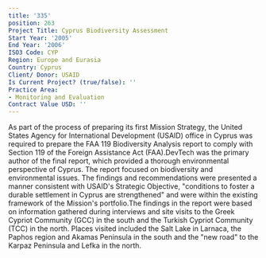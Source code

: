 ```yaml
---
title: '335'
position: 263
Project Title: Cyprus Biodiversity Assessment
Start Year: '2005'
End Year: '2006'
ISO3 Code: CYP
Region: Europe and Eurasia
Country: Cyprus
Client/ Donor: USAID
Is Current Project? (true/false): ''
Practice Area:
- Monitoring and Evaluation
Contract Value USD: ''
---
```


As part of the process of preparing its first Mission Strategy, the United States Agency for International Development (USAID) office in Cyprus was required to prepare the FAA 119 Biodiversity Analysis report to comply with Section 119 of the Foreign Assistance Act (FAA).DevTech was the primary author of the final report, which provided a thorough environmental perspective of Cyprus. The report focused on biodiversity and environmental issues. The findings and recommendations were presented a manner consistent with USAID's Strategic Objective, \"conditions to foster a durable settlement in Cyprus are strengthened\" and were within the existing framework of the Mission's portfolio.The findings in the report were based on information gathered during interviews and site visits to the Greek Cypriot Community (GCC) in the south and the Turkish Cypriot Community (TCC) in the north. Places visited included the Salt Lake in Larnaca, the Paphos region and Akamas Peninsula in the south and the \"new road\" to the Karpaz Peninsula and Lefka in the north.